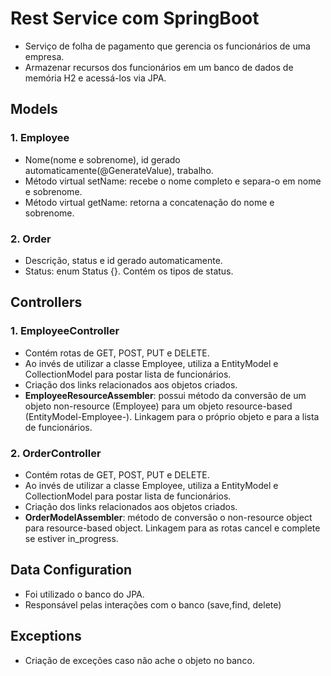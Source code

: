 # Rest Service com SpringBoot
* Serviço de folha de pagamento que gerencia os funcionários de uma empresa.
* Armazenar recursos dos funcionários em um banco de dados de memória H2 e acessá-los via JPA.

## Models

### 1. Employee
* Nome(nome e sobrenome), id gerado automaticamente(@GenerateValue), trabalho.
* Método virtual setName: recebe o nome completo e separa-o em nome e sobrenome.
* Método virtual getName: retorna a concatenação do nome e sobrenome.

### 2. Order
* Descrição, status e id gerado automaticamente.
* Status: enum Status {}. Contém os tipos de status.


## Controllers
### 1. EmployeeController
* Contém rotas de GET, POST, PUT e DELETE.
* Ao invés de utilizar a classe Employee, utiliza a EntityModel e  CollectionModel para postar lista de funcionários.
* Criação dos links relacionados aos objetos criados.
* **EmployeeResourceAssembler**: possui método da conversão de um objeto non-resource (Employee) para um objeto resource-based (EntityModel-Employee-). Linkagem para o próprio objeto e para a lista de funcionários.

### 2. OrderController
* Contém rotas de GET, POST, PUT e DELETE.
* Ao invés de utilizar a classe Employee, utiliza a EntityModel e  CollectionModel para postar lista de funcionários.
* Criação dos links relacionados aos objetos criados.
* **OrderModelAssembler**: método de conversão o non-resource object para resource-based object. Linkagem para as rotas cancel e complete se estiver in_progress.

## Data Configuration
* Foi utilizado o banco do JPA.
* Responsável pelas interações com o banco (save,find, delete)

## Exceptions
* Criação de exceções caso não ache o objeto no banco.